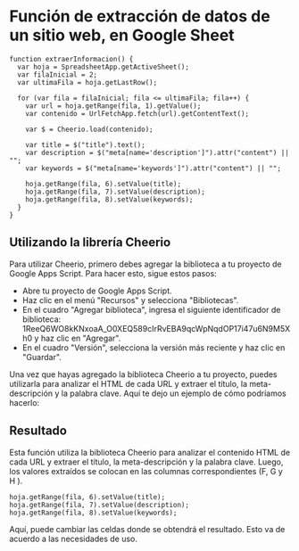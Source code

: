 # Función de extracción de datos de un sitio web, en Google Sheet

```
function extraerInformacion() {
  var hoja = SpreadsheetApp.getActiveSheet();
  var filaInicial = 2;
  var ultimaFila = hoja.getLastRow();
  
  for (var fila = filaInicial; fila <= ultimaFila; fila++) {
    var url = hoja.getRange(fila, 1).getValue();
    var contenido = UrlFetchApp.fetch(url).getContentText();
    
    var $ = Cheerio.load(contenido);
    
    var title = $("title").text();
    var description = $("meta[name='description']").attr("content") || "";
    var keywords = $("meta[name='keywords']").attr("content") || "";
    
    hoja.getRange(fila, 6).setValue(title);
    hoja.getRange(fila, 7).setValue(description);
    hoja.getRange(fila, 8).setValue(keywords);
  }
}
```

## Utilizando la librería Cheerio

Para utilizar Cheerio, primero debes agregar la biblioteca a tu proyecto de Google Apps Script. Para hacer esto, sigue estos pasos:

- Abre tu proyecto de Google Apps Script.
- Haz clic en el menú "Recursos" y selecciona "Bibliotecas".
- En el cuadro "Agregar biblioteca", ingresa el siguiente identificador de biblioteca: 1ReeQ6WO8kKNxoaA_O0XEQ589cIrRvEBA9qcWpNqdOP17i47u6N9M5Xh0 y haz clic en "Agregar".
- En el cuadro "Versión", selecciona la versión más reciente y haz clic en "Guardar".

Una vez que hayas agregado la biblioteca Cheerio a tu proyecto, puedes utilizarla para analizar el HTML de cada URL y extraer el título, la meta-descripción y la palabra clave. Aquí te dejo un ejemplo de cómo podríamos hacerlo:

## Resultado

Esta función utiliza la biblioteca Cheerio para analizar el contenido HTML de cada URL y extraer el título, la meta-descripción y la palabra clave. Luego, los valores extraídos se colocan en las columnas correspondientes (F, G y H ).

    hoja.getRange(fila, 6).setValue(title);
    hoja.getRange(fila, 7).setValue(description);
    hoja.getRange(fila, 8).setValue(keywords);

Aquí, puede cambiar las celdas donde se obtendrá el resultado. Esto va de acuerdo a las necesidades de uso.
